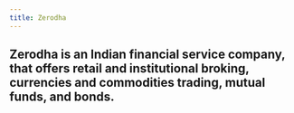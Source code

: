 ```yaml
---
title: Zerodha
---
```


## Zerodha is an Indian financial service company, that offers retail and institutional broking, currencies and commodities trading, mutual funds, and bonds.
###
